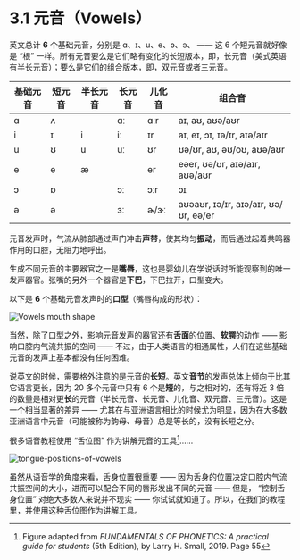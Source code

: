 # 3.1 元音（Vowels）

英文总计 **6** 个基础元音，分别是 <span class="pho">ɑ</span>、<span class="pho">ɪ</span>、<span class="pho">u</span>、<span class="pho">e</span>、<span class="pho">ɔ</span>、<span class="pho">ə</span>、 —— 这 6 个短元音就好像是 “根” 一样。所有元音要么是它们略有变化的长短版本，即，长元音（美式英语有半长元音）；要么是它们的组合版本，即，双元音或者三元音。

| 基础元音 | 短元音 | 半长元音 | 长元音 | 儿化音 | 组合音                                |
| -------- | ------ | -------- | ------ | ------ | ------------------------------------- |
| <span class="pho">ɑ</span>        | <span class="pho">ʌ</span>      |          | <span class="pho">ɑː</span>     | <span class="pho">ɑːr</span>    | <span class="pho">aɪ</span>, <span class="pho">aʊ</span>, <span class="pho">aʊə/aʊr</span>                       |
| <span class="pho">i</span>        | <span class="pho">ɪ</span>      | <span class="pho">i</span>        | <span class="pho">iː</span>     | <span class="pho">ɪr</span>     | <span class="pho">aɪ</span>, <span class="pho">eɪ</span>, <span class="pho">ɔɪ</span>, <span class="pho">ɪə/ɪr</span>, <span class="pho">aɪə/aɪr</span>            |
| <span class="pho">u</span>        | <span class="pho">ʊ</span>      | <span class="pho">u</span>        | <span class="pho">uː</span>     | <span class="pho">ʊr</span>     | <span class="pho">ʊə/ʊr</span>, <span class="pho">aʊ</span>, <span class="pho">əʊ/oʊ</span>, <span class="pho">aʊə/aʊr</span>             |
| <span class="pho">e</span>        | <span class="pho">e</span>      | <span class="pho">æ</span>        |        | <span class="pho">er</span>     | <span class="pho">eəer</span>, <span class="pho">ʊə/ʊr</span>, <span class="pho">aɪə/aɪr</span>, <span class="pho">aʊə/aʊr</span>        |
| <span class="pho">ɔ</span>        | <span class="pho">ɒ</span>      |          | <span class="pho">ɔː</span>     | <span class="pho">ɔːr</span>    | <span class="pho">ɔɪ</span>                                    |
| <span class="pho">ə</span>        | <span class="pho">ə</span>      |          | <span class="pho">ɜː</span>     | <span class="pho">ɚ/ɝː</span>   | <span class="pho">aʊəaʊr</span>, <span class="pho">ɪə/ɪr</span>, <span class="pho">aɪə/aɪr</span>, <span class="pho">ʊə/ʊr</span>, <span class="pho">eə/er</span> |

元音发声时，气流从肺部通过声门冲击**声带**，使其均匀**振动**，而后通过起着共鸣器作用的口腔，无阻力地呼出。

生成不同元音的主要器官之一是**嘴唇**，这也是婴幼儿在学说话时所能观察到的唯一发声器官。张嘴的另外一个器官是**下巴**，下巴拉开，口型变大。

以下是 **6** 个基础元音发声时的**口型**（嘴唇构成的形状）：

![Vowels mouth shape](/images/vowels-mouth-shape.svg)

当然，除了口型之外，影响元音发声的器官还有**舌面**的位置、**软腭**的动作 —— 影响口腔内气流共振的空间 —— 不过，由于人类语言的相通属性，人们在这些基础元音的发声上基本都没有任何困难。

说英文的时候，需要格外注意的是元音的**长短**。英文**音节**的发声总体上倾向于比其它语言更长，因为 20 多个元音中只有 6 个是**短**的，与之相对的，还有将近 3 倍的数量是相对更**长**的元音（半长元音、长元音、儿化音、双元音、三元音）。这是一个相当显著的差异 —— 尤其在与亚洲语言相比的时候尤为明显，因为在大多数亚洲语言中元音（可能被称为韵母、母音）总是等长的，没有长短之分。

很多语音教程使用 “舌位图” 作为讲解元音的工具[^1]……

![tongue-positions-of-vowels](/images/tongue-positions-of-vowels.svg)

虽然从语音学的角度来看，舌身位置很重要 —— 因为舌身的位置决定口腔内气流共振空间的大小，进而可以配合不同的唇形发出不同的元音 —— 但是， “控制舌身位置” 对绝大多数人来说并不现实 —— 你试试就知道了。所以，在我们的教程里，并使用这种舌位图作为讲解工具。

[^1]: Figure adapted from *FUNDAMENTALS OF PHONETICS: A practical guide for students* (5th Edition), by Larry H. Small, 2019. Page 55